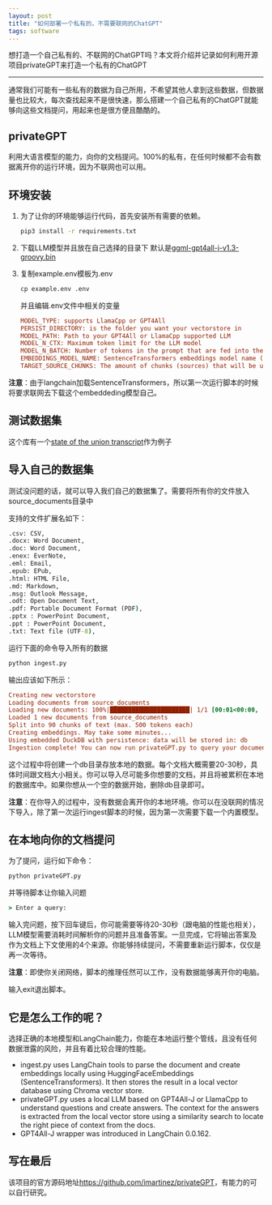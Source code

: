 ```yaml
---
layout: post
title: "如何部署一个私有的，不需要联网的ChatGPT"
tags: software
---
```


想打造一个自己私有的、不联网的ChatGPT吗？本文将介绍并记录如何利用开源项目privateGPT来打造一个私有的ChatGPT

---

通常我们可能有一些私有的数据为自己所用，不希望其他人拿到这些数据，但数据量也比较大，每次查找起来不是很快速，那么搭建一个自己私有的ChatGPT就能够向这些文档提问，用起来也是很方便且酷酷的。

## privateGPT

利用大语言模型的能力，向你的文档提问。100%的私有，在任何时候都不会有数据离开你的运行环境，因为不联网也可以用。

## 环境安装

1. 为了让你的环境能够运行代码，首先安装所有需要的依赖。

    ```bat
    pip3 install -r requirements.txt
    ```

2. 下载LLM模型并且放在自己选择的目录下
    默认是[ggml-gpt4all-j-v1.3-groovy.bin](https://gpt4all.io/models/ggml-gpt4all-j-v1.3-groovy.bin)
3. 复制example.env模板为.env

    ``` bat
    cp example.env .env
    ```

    并且编辑.env文件中相关的变量

    ```ini
    MODEL_TYPE: supports LlamaCpp or GPT4All
    PERSIST_DIRECTORY: is the folder you want your vectorstore in
    MODEL_PATH: Path to your GPT4All or LlamaCpp supported LLM
    MODEL_N_CTX: Maximum token limit for the LLM model
    MODEL_N_BATCH: Number of tokens in the prompt that are fed into the model at a time. Optimal value differs a lot depending on the model (8 works well for GPT4All, and 1024 is better for LlamaCpp)
    EMBEDDINGS_MODEL_NAME: SentenceTransformers embeddings model name (see https://www.sbert.net/docs/pretrained_models.html)
    TARGET_SOURCE_CHUNKS: The amount of chunks (sources) that will be used to answer a question
    ```

**注意**：由于langchain加载SentenceTransformers，所以第一次运行脚本的时候将要求联网去下载这个embeddeding模型自己。

## 测试数据集

这个库有一个[state of the union transcript](https://github.com/imartinez/privateGPT/blob/main/source_documents/state_of_the_union.txt)作为例子

## 导入自己的数据集

测试没问题的话，就可以导入我们自己的数据集了。需要将所有你的文件放入source_documents目录中

支持的文件扩展名如下：

``` bat
.csv: CSV,
.docx: Word Document,
.doc: Word Document,
.enex: EverNote,
.eml: Email,
.epub: EPub,
.html: HTML File,
.md: Markdown,
.msg: Outlook Message,
.odt: Open Document Text,
.pdf: Portable Document Format (PDF),
.pptx : PowerPoint Document,
.ppt : PowerPoint Document,
.txt: Text file (UTF-8),
```

运行下面的命令导入所有的数据

```bat
python ingest.py
```

输出应该如下所示：

```ini
Creating new vectorstore
Loading documents from source_documents
Loading new documents: 100%|██████████████████████| 1/1 [00:01<00:00,  1.73s/it]
Loaded 1 new documents from source_documents
Split into 90 chunks of text (max. 500 tokens each)
Creating embeddings. May take some minutes...
Using embedded DuckDB with persistence: data will be stored in: db
Ingestion complete! You can now run privateGPT.py to query your documents
```

这个过程中将创建一个db目录存放本地的数据。每个文档大概需要20-30秒，具体时间跟文档大小相关。你可以导入尽可能多你想要的文档，并且将被累积在本地的数据库中。如果你想从一个空的数据开始，删除db目录即可。

**注意**：在你导入的过程中，没有数据会离开你的本地环境。你可以在没联网的情况下导入，除了第一次运行ingest脚本的时候，因为第一次需要下载一个内置模型。

## 在本地向你的文档提问

为了提问，运行如下命令：

```bat
python privateGPT.py
```

并等待脚本让你输入问题

```bat
> Enter a query:
```

输入完问题，按下回车键后，你可能需要等待20-30秒（跟电脑的性能也相关），LLM模型需要消耗时间解析你的问题并且准备答案。一旦完成，它将输出答案及作为文档上下文使用的4个来源。你能够持续提问，不需要重新运行脚本，仅仅是再一次等待。

**注意**：即使你关闭网络，脚本的推理任然可以工作，没有数据能够离开你的电脑。

输入exit退出脚本。

## 它是怎么工作的呢？

选择正确的本地模型和LangChain能力，你能在本地运行整个管线，且没有任何数据泄露的风险，并且有着比较合理的性能。

- ingest.py uses LangChain tools to parse the document and create embeddings locally using HuggingFaceEmbeddings (SentenceTransformers). It then stores the result in a local vector database using Chroma vector store.
- privateGPT.py uses a local LLM based on GPT4All-J or LlamaCpp to understand questions and create answers. The context for the answers is extracted from the local vector store using a similarity search to locate the right piece of context from the docs.
- GPT4All-J wrapper was introduced in LangChain 0.0.162.

## 写在最后

该项目的官方源码地址<https://github.com/imartinez/privateGPT>，有能力的可以自行研究。
